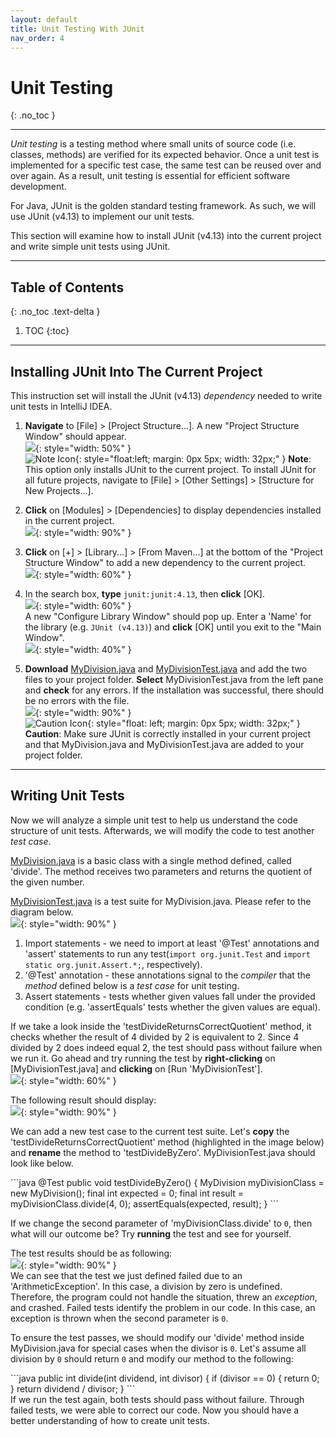 ```yaml
---
layout: default
title: Unit Testing With JUnit
nav_order: 4
---
```


# Unit Testing
{: .no_toc }


---

*Unit testing* is a testing method where small units of source code (i.e. classes, methods) are verified for its expected behavior. Once a unit test is implemented for a specific test case, the same test can be reused over and over again. As a result, unit testing is essential for efficient software development.

For Java, JUnit is the golden standard testing framework. As such, we will use JUnit \(v4.13\) to implement our unit tests.

This section will examine how to install JUnit \(v4.13\) into the current project and write simple unit tests using JUnit.

---

## Table of Contents
{: .no_toc .text-delta }

1. TOC
{:toc}

---

## Installing JUnit Into The Current Project
This instruction set will install the JUnit \(v4.13\) *dependency* needed to write unit tests in IntelliJ IDEA.

1. **Navigate** to \[File\] > \[Project Structure...\]. A new "Project Structure Window" should appear.<br>
![](https://github.com/seungho0106/Documentation/blob/gh-pages/assets/images/unittest/unittest01.png?raw=true){: style="width: 50%" }<br>
![Note Icon](https://github.com/seungho0106/Documentation/blob/gh-pages/assets/images/note-icon.png?raw=true){: style="float:left; margin: 0px 5px; width: 32px;" }
**Note**: This option only installs JUnit to the current project. To install JUnit for all future projects, navigate to \[File\] > \[Other Settings\] > \[Structure for New Projects...\].<br>

2. **Click** on \[Modules\] > \[Dependencies\] to display dependencies installed in the current project.<br>
![](https://github.com/seungho0106/Documentation/blob/gh-pages/assets/images/unittest/unittest02.png?raw=true){: style="width: 90%" }<br>

3. **Click** on \[+\] > \[Library...\] > \[From Maven...\] at the bottom of the "Project Structure Window" to add a new dependency to the current project.<br>
![](https://github.com/seungho0106/Documentation/blob/gh-pages/assets/images/unittest/unittest03.png?raw=true){: style="width: 60%" }<br>

4. In the search box, **type** `junit:junit:4.13`, then **click** \[OK\].<br>
![](https://github.com/seungho0106/Documentation/blob/gh-pages/assets/images/unittest/unittest04.png?raw=true){: style="width: 60%" }<br>
A new "Configure Library Window" should pop up. Enter a 'Name' for the library \(e.g. `JUnit (v4.13)`\) and **click** \[OK\] until you exit to the "Main Window".<br>
![](https://github.com/seungho0106/Documentation/blob/gh-pages/assets/images/unittest/unittest05.png?raw=true){: style="width: 40%" }<br>

5. **Download** <a href="https://raw.githubusercontent.com/seungho0106/Documentation/gh-pages/assets/images/unittest/MyDivision.java" download>MyDivision.java</a> and <a href="https://raw.githubusercontent.com/seungho0106/Documentation/gh-pages/assets/images/unittest/MyDivisionTest.java" download>MyDivisionTest.java</a> and add the two files to your project folder. **Select** MyDivisionTest.java from the left pane and **check** for any errors. If the installation was successful, there should be no errors with the file.<br>
![](https://github.com/seungho0106/Documentation/blob/gh-pages/assets/images/unittest/unittest06.png?raw=true){: style="width: 90%" }<br>
![Caution Icon](https://github.com/seungho0106/Documentation/blob/gh-pages/assets/images/caution-icon.png?raw=true){: style="float: left; margin: 0px 5px; width: 32px;" }
**Caution**: Make sure JUnit is correctly installed in your current project and that MyDivision.java and MyDivisionTest.java are added to your project folder. <br>

---

## Writing Unit Tests
Now we will analyze a simple unit test to help us understand the code structure of unit tests. Afterwards, we will modify the code to test another *test case*.<br>

<a href="https://raw.githubusercontent.com/seungho0106/Documentation/gh-pages/assets/images/unittest/MyDivision.java" download>MyDivision.java</a> is a basic class with a single method defined, called 'divide'. The method receives two parameters and returns the quotient of the given number.

<a href="https://raw.githubusercontent.com/seungho0106/Documentation/gh-pages/assets/images/unittest/MyDivisionTest.java" download>MyDivisionTest.java</a> is a test suite for MyDivision.java. Please refer to the diagram below.<br>
![](https://github.com/seungho0106/Documentation/blob/gh-pages/assets/images/unittest/unittest07.png?raw=true){: style="width: 90%" }<br>
1. Import statements - we need to import at least '@Test' annotations and 'assert' statements to run any test\(`import org.junit.Test` and `import static org.junit.Assert.*;`, respectively\).
2. '@Test' annotation - these annotations signal to the *compiler* that the *method* defined below is a *test case* for unit testing.
3. Assert statements - tests whether given values fall under the provided condition (e.g. 'assertEquals' tests whether the given values are equal).

If we take a look inside the 'testDivideReturnsCorrectQuotient' method, it checks whether the result of 4 divided by 2 is equivalent to 2. Since 4 divided by 2 does indeed equal 2, the test should pass without failure when we run it. Go ahead and try running the test by **right-clicking** on \[MyDivisionTest.java\] and **clicking** on \[Run 'MyDivisionTest'\].<br>
![](https://github.com/seungho0106/Documentation/blob/gh-pages/assets/images/unittest/unittest08.png?raw=true){: style="width: 60%" }<br>

The following result should display:<br>
![](https://github.com/seungho0106/Documentation/blob/gh-pages/assets/images/unittest/unittest09.png?raw=true){: style="width: 90%" }<br>


We can add a new test case to the current test suite. Let's **copy** the 'testDivideReturnsCorrectQuotient' method \(highlighted in the image below\) and **rename** the method to 'testDivideByZero'. MyDivisionTest.java should look like below.<br>
<div class="code-example" markdown="1">
```java
    @Test
    public void testDivideByZero() {
        MyDivision myDivisionClass = new MyDivision();
        final int expected = 0;
        final int result = myDivisionClass.divide(4, 0);
        assertEquals(expected, result);
    }
```
</div>

If we change the second parameter of 'myDivisionClass.divide' to `0`, then what will our outcome be? Try **running** the test and see for yourself.

The test results should be as following:<br>
![](https://github.com/seungho0106/Documentation/blob/gh-pages/assets/images/unittest/unittest10.png?raw=true){: style="width: 90%" }<br>
We can see that the test we just defined failed due to an 'ArithmeticException'. In this case, a division by zero is undefined. Therefore, the program could not handle the situation, threw an *exception*, and crashed. Failed tests identify the problem in our code. In this case, an exception is thrown when the second parameter is `0`.

To ensure the test passes, we should modify our 'divide' method inside MyDivision.java for special cases when the divisor is `0`. Let's assume all division by `0` should return `0` and modify our method to the following:
<div class="code-example" markdown="1">
```java
	public int divide(int dividend, int divisor) {
		if (divisor == 0) {
			return 0;
		}
        return dividend / divisor;
    }
```
</div>
If we run the test again, both tests should pass without failure. Through failed tests, we were able to correct our code. Now you should have a better understanding of how to create unit tests.

